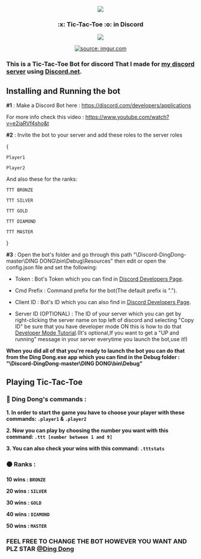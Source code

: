 <meta name="google-site-verification" content="https://github.com/shaahinfaezi/Discord-DingDong">
<p align="center">
  <img src="https://i.imgur.com/jwfdOgSb.png">
</p>

   <h3> <p align="center"> :x: Tic-Tac-Toe :o: in Discord </p> </h3> 
<p align="center"> <img src="https://img.shields.io/github/v/release/shaahinfaezi/Discord-DingDong"> </p>

<p align="center">
  <a href="https://imgur.com/phDSrMn"><img src="https://i.imgur.com/phDSrMn.gif" title="source: imgur.com" /></a>
</p>

### This is a Tic-Tac-Toe Bot for discord That I made for [my discord server](https://discord.gg/P2BrjMN) using [Discord.net](https://github.com/discord-net/Discord.Net).

## Installing and Running the bot


**#1** : Make a Discord Bot here : https://discord.com/developers/applications 

For more info check this video : https://www.youtube.com/watch?v=e2iaRVf4sho&t

**#2** : Invite the bot to your server and add these roles to the server roles 

{

`Player1`

`Player2`

And also these for the ranks:

`TTT BRONZE`

`TTT SILVER`

`TTT GOLD`

`TTT DIAMOND`

`TTT MASTER`

}

**#3** :  Open the bot's folder and go through this path "\Discord-DingDong-master\DING DONG\bin\Debug\Resources" then edit or open the config.json file and set the following:

* Token : Bot's Token which you can find in [Discord Developers Page](https://discord.com/developers/applications).

* Cmd Prefix : Command prefix for the bot(The default prefix is ".").

* Client ID : Bot's ID which you can also find in [Discord Developers Page](https://discord.com/developers/applications).

* Server ID (OPTIONAL) : The ID of your server which you can get by right-clicking the server name on top left of discord and selecting "Copy ID" be sure that you have developer mode ON this is how to do that [Developer Mode Tutorial](https://discordia.me/en/developer-mode#:~:text=Enabling%20Developer%20Mode%20is%20easy,the%20toggle%20to%20enable%20it).(It's optional,If you want to get a "UP and running" message in your server everytime you launch the bot,use it!)

**When you did all of that you're ready to launch the bot you can do that from the Ding Dong.exe app which you can find in the Debug folder : "\Discord-DingDong-master\DING DONG\bin\Debug"**







## Playing Tic-Tac-Toe 

### :red_circle: **Ding Dong's commands :**

 **1.  In order to start the game you have to choose your player with these commands: `.player1` & `.player2`**

 **2.  Now you can play by choosing the number you want with this command:  `.ttt [number between 1 and 9]`**

 **3. You can also check your wins with this command: `.tttstats`**

### :black_circle: **Ranks :**

**10 wins :  `BRONZE`**

**20 wins :  `SILVER`** 

**30 wins :  `GOLD`** 

**40 wins :  `DIAMOND`** 

**50 wins :  `MASTER`**

### **__FEEL FREE TO CHANGE THE BOT HOWEVER YOU WANT AND PLZ STAR [@Ding Dong](https://github.com/shaahinfaezi/Discord-DingDong)__**





